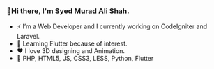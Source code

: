 ### 👋Hi there, I'm Syed Murad Ali Shah.
- ⚡ I’m a Web Developer and I currently working on CodeIgniter and Laravel.
- 📖 Learning Flutter because of interest.
- ❤️ I love 3D designing and Animation.
- 🧠 PHP, HTML5, JS, CSS3, LESS, Python, Flutter
